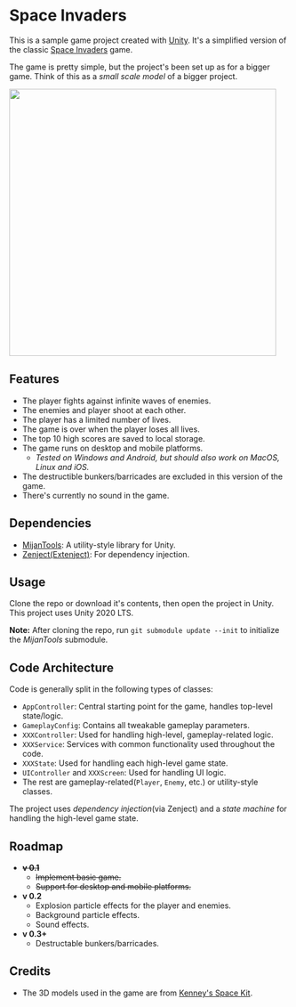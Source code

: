 # Space Invaders
This is a sample game project created with [Unity](https://unity.com/). It's a simplified version of the classic [Space Invaders](https://en.wikipedia.org/wiki/Space_Invaders) game.

The game is pretty simple, but the project's been set up as for a bigger game. Think of this as a *small scale model* of a bigger project.

<img src="GIFs/space_invaders.gif" width="480" />


## Features
- The player fights against infinite waves of enemies.
- The enemies and player shoot at each other.
- The player has a limited number of lives.
- The game is over when the player loses all lives.
- The top 10 high scores are saved to local storage.
- The game runs on desktop and mobile platforms.
    - *Tested on Windows and Android, but should also work on MacOS, Linux and iOS.*
- The destructible bunkers/barricades are excluded in this version of the game.
- There's currently no sound in the game.

## Dependencies
- [MijanTools](https://github.com/vidak92/mijan-tools): A utility-style library for Unity.
- [Zenject(Extenject)](https://github.com/Mathijs-Bakker/Extenject): For dependency injection.

## Usage
Clone the repo or download it's contents, then open the project in Unity. This project uses Unity 2020 LTS.

**Note:** After cloning the repo, run `git submodule update --init` to initialize the *MijanTools* submodule.

## Code Architecture
Code is generally split in the following types of classes:
- `AppController`: Central starting point for the game, handles top-level state/logic.
- `GameplayConfig`: Contains all tweakable gameplay parameters.
- `XXXController`: Used for handling high-level, gameplay-related logic.
- `XXXService`: Services with common functionality used throughout the code.
- `XXXState`: Used for handling each high-level game state.
- `UIController` and `XXXScreen`: Used for handling UI logic.
- The rest are gameplay-related(`Player`, `Enemy`, etc.) or utility-style classes.

The project uses *dependency injection*(via Zenject) and a *state machine* for handling the high-level game state.

## Roadmap
- ~~**v 0.1**~~
	- ~~Implement basic game.~~
	- ~~Support for desktop and mobile platforms.~~
- **v 0.2**
    - Explosion particle effects for the player and enemies.
    - Background particle effects.
    - Sound effects.
- **v 0.3+**
    - Destructable bunkers/barricades.

## Credits
- The 3D models used in the game are from [Kenney's Space Kit](https://www.kenney.nl/assets/space-kit).
